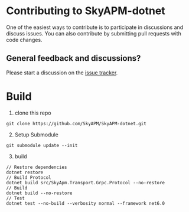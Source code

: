 # Contributing to SkyAPM-dotnet

One of the easiest ways to contribute is to participate in discussions and discuss issues. You can also contribute by submitting pull requests with code changes.

## General feedback and discussions?
Please start a discussion on the [issue tracker](https://github.com/SkyAPM/SkyAPM-dotnet/issues).

# Build

1. clone this repo

```
git clone https://github.com/SkyAPM/SkyAPM-dotnet.git
```

2. Setup Submodule

```
git submodule update --init
```

3. build
```
// Restore dependencies
dotnet restore
// Build Protocol
dotnet build src/SkyApm.Transport.Grpc.Protocol --no-restore
// Build
dotnet build --no-restore
// Test
dotnet test --no-build --verbosity normal --framework net6.0
```
